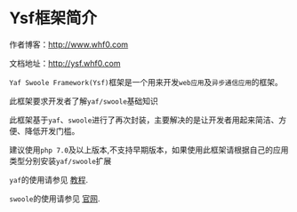 # Ysf框架简介

作者博客：http://www.whf0.com

文档地址：http://ysf.whf0.com

`Yaf Swoole Framework(Ysf)`框架是一个用来开发`web应用`及`异步通信应用`的框架。

此框架要求开发者了解`yaf/swoole`基础知识

此框架基于`yaf`、`swoole`进行了再次封装，主要解决的是让开发者用起来简洁、方便、降低开发门槛。
 
建议使用`php 7.0`及以上版本,不支持早期版本，如果使用此框架请根据自己的应用类型分别安装`yaf/swoole`扩展
 
`yaf`的使用请参见 <a href="https://php.net/manual/zh/yaf.tutorials.php" target="_blank">教程</a>.

`swoole`的使用请参见 <a href="https://www.swoole.com/" target="_blank">官网</a>.